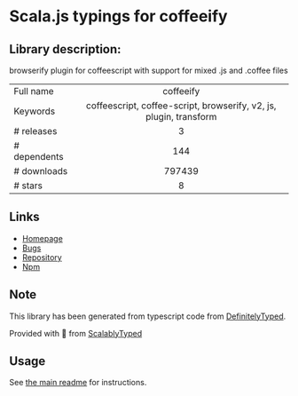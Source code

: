 
# Scala.js typings for coffeeify


## Library description:
browserify plugin for coffeescript with support for mixed .js and .coffee files

|                    |                 |
| ------------------ | :-------------: |
| Full name          | coffeeify |
| Keywords           | coffeescript, coffee-script, browserify, v2, js, plugin, transform |
| # releases         | 3 |
| # dependents       | 144 |
| # downloads        | 797439 |
| # stars            | 8 |

## Links
- [Homepage](https://github.com/jnordberg/coffeeify)
- [Bugs](https://github.com/jnordberg/coffeeify/issues)
- [Repository](https://github.com/jnordberg/coffeeify)
- [Npm](https://www.npmjs.com/package/coffeeify)
    


## Note
This library has been generated from typescript code from [DefinitelyTyped](https://definitelytyped.org).

Provided with :purple_heart: from [ScalablyTyped](https://github.com/oyvindberg/ScalablyTyped)

## Usage
See [the main readme](../../readme.md) for instructions.


